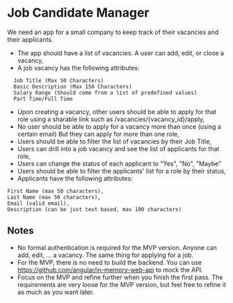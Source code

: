 # Job Candidate Manager

We need an app for a small company to keep track of their vacancies and their applicants.

- The app should have a list of vacancies. A user can add, edit, or close a vacancy,
- A job vacancy has the following attributes: 
```
  Job Title (Max 50 Characters)
  Basic Description (Max 150 Characters)
  Salary Range (Should come from a list of predefined values)
  Part Time/Full Time
```
- Upon creating a vacancy, other users should be able to apply for that role using a sharable link such as /vacancies/{vacancy_id}/apply,
- No user should be able to apply for a vacancy more than once (using a certain email) But they can apply for more than one role,
- Users should be able to filter the list of vacancies by their Job Title,  
- Users can drill into a job vacancy and see the list of applicants for that role,
- Users can change the status of each applicant to "Yes", "No", "Maybe"
- Users should be able to filter the applicants' list for a role by their status,
- Applicants have the following attributes: 
```
First Name (max 50 characters), 
Last Name (max 50 characters), 
Email (valid email),
Description (can be just text based, max 100 characters)
```

## Notes
- No formal authentication is required for the MVP version. Anyone can add, edit, ... a vacancy. The same thing for applying for a job.
- For the MVP, there is no need to build the backend. You can use https://github.com/angular/in-memory-web-api to mock the API.
- Focus on the MVP and refine further when you finish the first pass. The requirements are very loose for the MVP version, but feel free to refine it as much as you want later.
